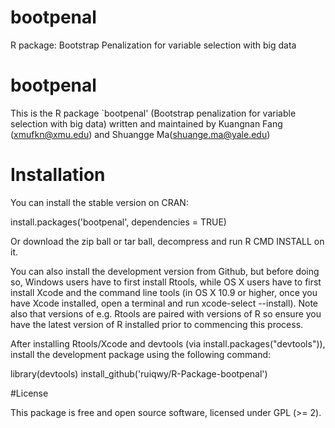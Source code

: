 # bootpenal
R package: Bootstrap Penalization for variable selection with big data

# bootpenal

This is the R package `bootpenal' (Bootstrap penalization for variable selection with big data) written and maintained by Kuangnan Fang (xmufkn@xmu.edu) and Shuangge Ma(shuange.ma@yale.edu)


# Installation

You can install the stable version on CRAN:

install.packages('bootpenal', dependencies = TRUE)

Or download the zip ball or tar ball, decompress and run  R CMD INSTALL  on it.

You can also install the development version from Github, but before doing so, Windows users have to first install Rtools, while OS X users have to first install Xcode and the command line tools (in OS X 10.9 or higher, once you have Xcode installed, open a terminal and run xcode-select --install). Note also that versions of e.g. Rtools are paired with versions of R so ensure you have the latest version of R installed prior to commencing this process.

After installing Rtools/Xcode and devtools (via install.packages("devtools")), install the development package using the following command:

library(devtools)
install_github('ruiqwy/R-Package-bootpenal')


#License

This package is free and open source software, licensed under GPL (>= 2).

